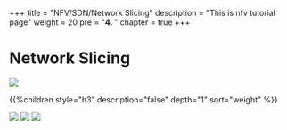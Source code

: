 +++
title = "NFV/SDN/Network Slicing"
description = "This is nfv tutorial page"
weight = 20 
pre = "<b>4. </b>"
chapter = true
+++

# Network Slicing

![](/images/hack4easy/logo_akraino_edge_stack.png)

{{%children style="h3" description="false" depth="1" sort="weight" %}}

![](/images/hack4easy/logo_fdio_header.png)
![](/images/hack4easy/logo_onap_2017.png)
![](/images/hack4easy/opnfv_logo_wp.png)
